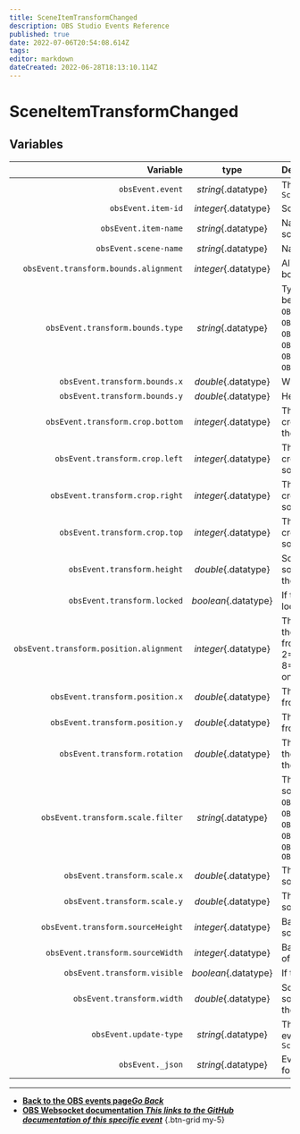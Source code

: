 ```yaml
---
title: SceneItemTransformChanged
description: OBS Studio Events Reference
published: true
date: 2022-07-06T20:54:08.614Z
tags:
editor: markdown
dateCreated: 2022-06-28T18:13:10.114Z
---
```


# SceneItemTransformChanged

## Variables

| Variable | type | Description |
|---------:|:----:|:------------|
| `obsEvent.event` | *string*{.datatype} | The OBS event in this case `SceneItemTransformChanged`
| `obsEvent.item-id` | *integer*{.datatype} | Scene item ID
| `obsEvent.item-name` | *string*{.datatype} | Name of the item in the scene
| `obsEvent.scene-name` | *string*{.datatype} | Name of the scene
| `obsEvent.transform.bounds.alignment` | *integer*{.datatype} | Alignment of the bounding box
| `obsEvent.transform.bounds.type` | *string*{.datatype} | Type of bounding box, Can be `OBS_BOUNDS_STRETCH`, `OBS_BOUNDS_SCALE_INNER`, `OBS_BOUNDS_SCALE_OUTER`, `OBS_BOUNDS_SCALE_TO_WIDTH`, `OBS_BOUNDS_SCALE_TO_HEIGHT`, `OBS_BOUNDS_MAX_ONLY` or `OBS_BOUNDS_NONE`.
| `obsEvent.transform.bounds.x` | *double*{.datatype} | Width of the bounding box
| `obsEvent.transform.bounds.y` | *double*{.datatype} | Height of the bounding box
| `obsEvent.transform.crop.bottom` | *integer*{.datatype} | The number of pixels cropped off the bottom of the source before scaling
| `obsEvent.transform.crop.left` | *integer*{.datatype} | The number of pixels cropped off the left of the source before scaling
| `obsEvent.transform.crop.right` | *integer*{.datatype} | The number of pixels cropped off the right of the source before scaling
| `obsEvent.transform.crop.top` | *integer*{.datatype} | The number of pixels cropped off the top of the source before scaling
| `obsEvent.transform.height` | *double*{.datatype} | Scene item height (base source height multiplied by the vertical scaling factor)
| `obsEvent.transform.locked` | *boolean*{.datatype} | If the source's transform is locked
| `obsEvent.transform.position.alignment` | *integer*{.datatype} | The point on the source that the item is manipulated from. The sum of 1=Left or 2=Right, and 4=Top or 8=Bottom, or omit to centre on that axis
| `obsEvent.transform.position.x` | *double*{.datatype} | The x position of the source from the left
| `obsEvent.transform.position.y` | *double*{.datatype} | The y position of the source from the top
| `obsEvent.transform.rotation` | *double*{.datatype} | The clockwise rotation of the item in degrees around the point of alignment
| `obsEvent.transform.scale.filter` | *string*{.datatype} | The scale filter of the source. Can be `OBS_SCALE_DISABLE`, `OBS_SCALE_POINT`, `OBS_SCALE_BICUBIC`, `OBS_SCALE_BILINEAR`, `OBS_SCALE_LANCZOS` or `OBS_SCALE_AREA`
| `obsEvent.transform.scale.x` | *double*{.datatype} | The x-scale factor of the source
| `obsEvent.transform.scale.y` | *double*{.datatype} | The y-scale factor of the source
| `obsEvent.transform.sourceHeight` | *integer*{.datatype} | Base source (without scaling) of the source
| `obsEvent.transform.sourceWidth` | *integer*{.datatype} | Base width (without scaling) of the source
| `obsEvent.transform.visible` | *boolean*{.datatype} | If the source is visible
| `obsEvent.transform.width` | *double*{.datatype} | Scene item width (base source width multiplied by the horizontal scaling factor)
| `obsEvent.update-type` | *string*{.datatype} | The update type of the OBS event in this case `SceneItemTransformChanged`
| `obsEvent._json` | *string*{.datatype} | Everything above in a json format

---

- [<i class="mdi mdi-chevron-left"></i>**Back to the OBS events page*Go Back***](/en/Broadcasters/OBS/Events)
- [<i class="mdi mdi-github"></i> **OBS Websocket documentation *This links to the GitHub documentation of this specific event***](https://github.com/obsproject/obs-websocket/blob/4.x-current/docs/generated/protocol.md#sceneitemtransformchanged)
{.btn-grid my-5}

